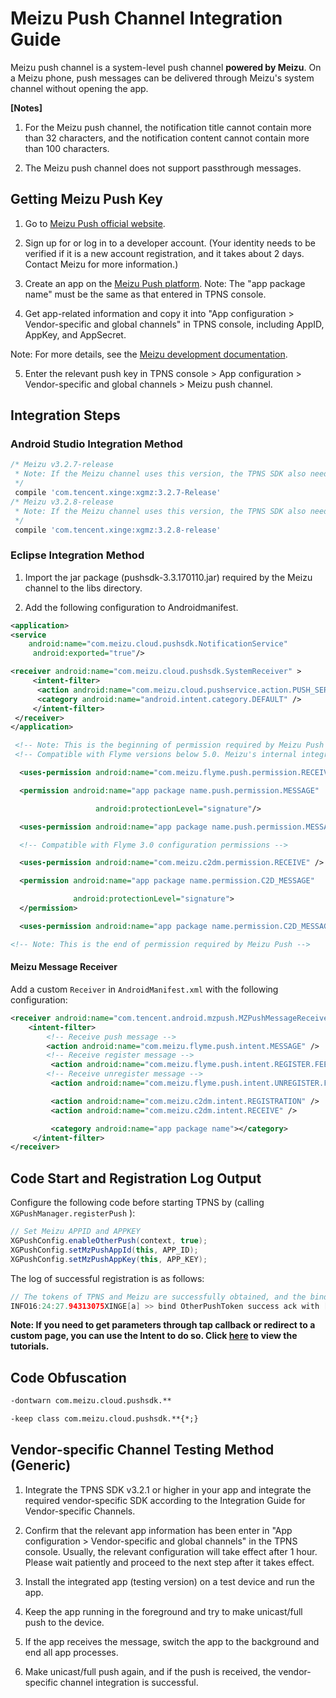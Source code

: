 ﻿# Meizu Push Channel Integration Guide

Meizu push channel is a system-level push channel **powered by Meizu**. On a Meizu phone, push messages can be delivered through Meizu's system channel without opening the app.

**\[Notes\]**

1. For the Meizu push channel, the notification title cannot contain more than 32 characters, and the notification content cannot contain more than 100 characters.

2. The Meizu push channel does not support passthrough messages.

## Getting Meizu Push Key

1. Go to [Meizu Push official website](https://open.flyme.cn/open-web/views/push.html).

2. Sign up for or log in to a developer account. (Your identity needs to be verified if it is a new account registration, and it takes about 2 days. Contact Meizu for more information.)

3. Create an app on the [Meizu Push platform](http://push.meizu.com). Note: The "app package name" must be the same as that entered in TPNS console.

4. Get app-related information and copy it into "App configuration > Vendor-specific and global channels" in TPNS console, including AppID, AppKey, and AppSecret.

Note: For more details, see the [Meizu development documentation](http://open.res.flyme.cn/fileserver/upload/file/201709/a271468fe23b47408fc2ec1e282f851f.pdf).

5. Enter the relevant push key in TPNS console > App configuration > Vendor-specific and global channels > Meizu push channel.

## Integration Steps

### Android Studio Integration Method



```js
/* Meizu v3.2.7-release
 * Note: If the Meizu channel uses this version, the TPNS SDK also needs to use v3.2.7-release at the same time.
 */
 compile 'com.tencent.xinge:xgmz:3.2.7-Release'
/* Meizu v3.2.8-release
 * Note: If the Meizu channel uses this version, the TPNS SDK also needs to use v4.0.5 at the same time.
 */
 compile 'com.tencent.xinge:xgmz:3.2.8-release'
```

### Eclipse Integration Method

1. Import the jar package (pushsdk-3.3.170110.jar) required by the Meizu channel to the libs directory.

2. Add the following configuration to Androidmanifest.

```xml
<application>
<service
    android:name="com.meizu.cloud.pushsdk.NotificationService"
     android:exported="true"/>

<receiver android:name="com.meizu.cloud.pushsdk.SystemReceiver" >
     <intent-filter>
      <action android:name="com.meizu.cloud.pushservice.action.PUSH_SERVICE_START"/>
      <category android:name="android.intent.category.DEFAULT" />
     </intent-filter>
 </receiver>
</application>

 <!-- Note: This is the beginning of permission required by Meizu Push -->
 <!-- Compatible with Flyme versions below 5.0. Meizu's internal integration pushSDK is required; otherwise, messages cannot be received -->

  <uses-permission android:name="com.meizu.flyme.push.permission.RECEIVE"></uses-permission>

  <permission android:name="app package name.push.permission.MESSAGE" 

                   android:protectionLevel="signature"/>

  <uses-permission android:name="app package name.push.permission.MESSAGE"></uses-permission>

  <!-- Compatible with Flyme 3.0 configuration permissions -->

  <uses-permission android:name="com.meizu.c2dm.permission.RECEIVE" />

  <permission android:name="app package name.permission.C2D_MESSAGE"

              android:protectionLevel="signature">
  </permission>

  <uses-permission android:name="app package name.permission.C2D_MESSAGE"/>

<!-- Note: This is the end of permission required by Meizu Push -->
```

#### Meizu Message Receiver

Add a custom ```Receiver``` in ```AndroidManifest.xml``` with the following configuration:

```xml
<receiver android:name="com.tencent.android.mzpush.MZPushMessageReceiver">
    <intent-filter>
        <!-- Receive push message -->
        <action android:name="com.meizu.flyme.push.intent.MESSAGE" />
        <!-- Receive register message -->
         <action android:name="com.meizu.flyme.push.intent.REGISTER.FEEDBACK"/>
        <!-- Receive unregister message -->
         <action android:name="com.meizu.flyme.push.intent.UNREGISTER.FEEDBACK"/>

         <action android:name="com.meizu.c2dm.intent.REGISTRATION" />
         <action android:name="com.meizu.c2dm.intent.RECEIVE" />

         <category android:name="app package name"></category>
     </intent-filter>
</receiver>
```

## Code Start and Registration Log Output

Configure the following code before starting TPNS by \(calling `XGPushManager.registerPush` \):

```java
// Set Meizu APPID and APPKEY
XGPushConfig.enableOtherPush(context, true);
XGPushConfig.setMzPushAppId(this, APP_ID);
XGPushConfig.setMzPushAppKey(this, APP_KEY);
```

The log of successful registration is as follows:

```java
// The tokens of TPNS and Meizu are successfully obtained, and the binding is successful, indicating that the registration is successful.
INFO16:24:27.94313075XINGE[a] >> bind OtherPushToken success ack with [accId = 2100273138 , rsp = 0] token = 08d7ea8e4b93952cbfdd2cb68461342c314d281a otherPushType = meizu otherPushToken = ULY6c5968627059714a475c63517f675b7f655e62627e
```

**Note: If you need to get parameters through tap callback or redirect to a custom page, you can use the Intent to do so. Click [here](http://docs.developer.qq.com/xg/android_access/android_faq.html#消息点击事件以及跳转页面方法) to view the tutorials.**

## Code Obfuscation

```xml
-dontwarn com.meizu.cloud.pushsdk.**

-keep class com.meizu.cloud.pushsdk.**{*;}
```

## Vendor-specific Channel Testing Method \(Generic\)

1. Integrate the TPNS SDK v3.2.1 or higher in your app and integrate the required vendor-specific SDK according to the Integration Guide for Vendor-specific Channels.

2. Confirm that the relevant app information has been enter in "App configuration > Vendor-specific and global channels" in the TPNS console. Usually, the relevant configuration will take effect after 1 hour. Please wait patiently and proceed to the next step after it takes effect.

3. Install the integrated app (testing version) on a test device and run the app.

4. Keep the app running in the foreground and try to make unicast/full push to the device.

5. If the app receives the message, switch the app to the background and end all app processes.

6. Make unicast/full push again, and if the push is received, the vendor-specific channel integration is successful.



